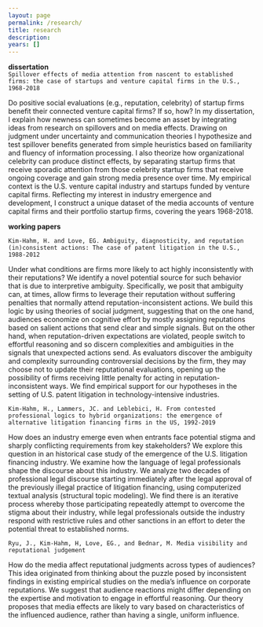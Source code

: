 ```yaml
---
layout: page
permalink: /research/
title: research
description: 
years: []
---
```


<strong>dissertation</strong> <br/>
`Spillover effects of media attention from nascent to established firms: the case of startups and venture capital firms in the U.S., 1968-2018`

Do positive social evaluations (e.g., reputation, celebrity) of startup firms benefit their connected venture capital firms? If so, how? In my dissertation, I explain how newness can sometimes become an asset by integrating ideas from research on spillovers and on media effects. Drawing on judgment under uncertainty and communication theories I hypothesize and test spillover benefits generated from simple heuristics based on familiarity and fluency of information processing. I also theorize how organizational celebrity can produce distinct effects, by separating startup firms that receive sporadic attention from those celebrity startup firms that receive ongoing coverage and gain strong media presence over time. My empirical context is the U.S. venture capital industry and startups funded by venture capital firms. Reflecting my interest in industry emergence and development, I construct a unique dataset of the media accounts of venture capital firms and their portfolio startup firms, covering the years 1968-2018. 

<strong>working papers</strong> <br/>

`Kim-Hahm, H. and Love, EG. Ambiguity, diagnosticity, and reputation (in)consistent actions: The case of patent litigation in the U.S., 1988-2012`

Under what conditions are firms more likely to act highly inconsistently with their reputations? We identify a novel potential source for such behavior that is due to interpretive ambiguity. Specifically, we posit that ambiguity can, at times, allow firms to leverage their reputation without suffering penalties that normally attend reputation-inconsistent actions. We build this logic by using theories of social judgment, suggesting that on the one hand, audiences economize on cognitive effort by mostly assigning reputations based on salient actions that send clear and simple signals. But on the other hand, when reputation-driven expectations are violated, people switch to effortful reasoning and so discern complexities and ambiguities in the signals that unexpected actions send. As evaluators discover the ambiguity and complexity surrounding controversial decisions by the firm, they may choose not to update their reputational evaluations, opening up the possibility of firms receiving little penalty for acting in reputation- inconsistent ways. We find empirical support for our hypotheses in the setting of U.S. patent litigation in technology-intensive industries.


`Kim-Hahm, H., Lammers, JC. and Leblebici, H. From contested professional logics to hybrid organizations: the emergence of alternative litigation financing firms in the US, 1992-2019`

How does an industry emerge even when entrants face potential stigma and sharply conflicting requirements from key stakeholders? We explore this question in an historical case study of the emergence of the U.S. litigation financing industry. We examine how the language of legal professionals shape the discourse about this industry. We analyze two decades of professional legal discourse starting immediately after the legal approval of the previously illegal practice of litigation financing, using computerized textual analysis (structural topic modeling). We find there is an iterative process whereby those participating repeatedly attempt to overcome the stigma about their industry, while legal professionals outside the industry respond with restrictive rules and other sanctions in an effort to deter the potential threat to established norms. 



`Ryu, J., Kim-Hahm, H, Love, EG., and Bednar, M. Media visibility and reputational judgement`

How do the media affect reputational judgments across types of audiences? This idea originated from thinking about the puzzle posed by inconsistent findings in existing empirical studies on the media’s influence on corporate reputations. We suggest that audience reactions might differ depending on the expertise and motivation to engage in effortful reasoning. Our theory proposes that media effects are likely to vary based on characteristics of the influenced audience, rather than having a single, uniform influence. 




